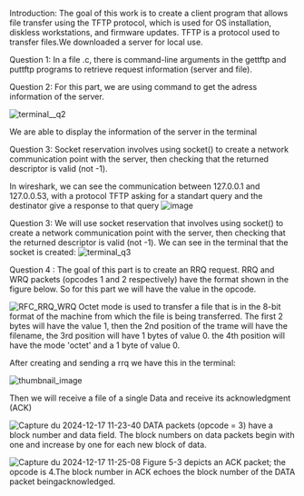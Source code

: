 Introduction:
The goal of this work is to create a client program that allows file transfer using the TFTP protocol, which is used for OS installation, diskless workstations, and firmware updates. 
TFTP is a protocol used to transfer files.We downloaded a server for local use. 

Question 1:
In a file .c, there is command-line arguments in the gettftp and puttftp programs to retrieve request information (server and file).

Question 2:
For this part, we are using command to get the adress information of the server.

![terminal__q2](https://github.com/user-attachments/assets/958ac06c-1a67-475a-b696-94b42c478c39)

We are able to display the information of the server in the terminal


Question 3:
Socket reservation involves using socket() to create a network communication point with the server, then checking that the returned descriptor is valid (not -1).

In wireshark, we can see the communication between 127.0.0.1 and 127.0.0.53, with a protocol TFTP asking for a standart query and the destinator give a response to that query
![image](https://github.com/user-attachments/assets/ded5abe5-345a-4b5e-871a-534ea8174519)


Question 3:
We will use socket reservation that involves using socket() to create a network communication point with the server, then checking that the returned descriptor is valid (not -1).
We can see in the terminal that the socket is created:
![terminal_q3](https://github.com/user-attachments/assets/b357c4d5-beff-4da7-99b6-03ede9a4aed7)


Question 4 :
The goal of this part is to create an RRQ request.
RRQ and WRQ packets (opcodes 1 and 2 respectively) have the format shown in the figure below. So for this part we will have the value in the opcode.

![RFC_RRQ_WRQ](https://github.com/user-attachments/assets/cd53e6e5-be78-4d9e-a72a-2ef683973779)
 Octet mode is used to transfer a file that is in the 8-bit format of the machine from which the file is being transferred.
The first 2 bytes will have the value 1, then the 2nd position of the trame will have the filename, the 3rd position will have 1 bytes of value 0. the 4th position will have the mode 'octet' and a 1 byte of value 0.

 After creating and sending a rrq we have this in the terminal:
 
![thumbnail_image](https://github.com/user-attachments/assets/f1d6d8c2-ec79-4fd4-a048-4037a289a1ef)

Then we will receive a file of a single Data and receive its acknowledgment (ACK)

![Capture du 2024-12-17 11-23-40](https://github.com/user-attachments/assets/fe9cb9e0-749b-4796-b2cd-4edba968db36)
DATA packets (opcode = 3) have a block number and data field. The block numbers on data packets begin with one and increase by one for each new block of data. 

![Capture du 2024-12-17 11-25-08](https://github.com/user-attachments/assets/fb466a99-6d8c-4083-b220-c59beb4eb111)
Figure 5-3 depicts an ACK packet; the opcode is 4.The  block  number  in  ACK echoes the block number of the DATA packet beingacknowledged.

